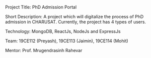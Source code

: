 Project Title: PhD Admission Portal

Short Description: A project which will digitalize the process of PhD admission in CHARUSAT.
Currently, the project has 4 types of users.

Technology: MongoDB, ReactJs, NodeJs and ExpressJs

Team: 19CE112 (Preyash), 19CE113 (Jaimin), 19CE114 (Mohit)

Mentor: Prof. Mrugendrasinh Rahevar

